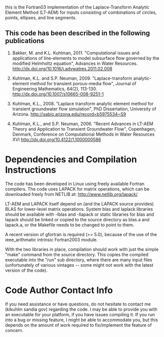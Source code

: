 this is the Fortran03 implementation of the Laplace-Transform Analytic
Element Method (LT-AEM) for inputs consisting of combinations of
circles, points, ellipses, and line segments.

This code has been described in the following publications
----------------------------------------------------------
1) Bakker, M. and K.L. Kuhlman, 2011. "Computational issues and
applications of line-elements to model subsurface flow governed by the
modified Helmholtz equation", Advances in Water Resources.
http://dx.doi.org/10.1016/j.advwatres.2011.02.008

2) Kuhlman, K.L. and S.P. Neuman, 2009. "Laplace-transform
analytic-element method for transient porous-media flow", Journal of
Engineering Mathematics, 64(2), 113-130. 
http://dx.doi.org/10.1007/s10665-008-9251-1

3) Kuhlman, K.L., 2008. "Laplace transform analytic element method for
transient groundwater flow simulation", PhD Dissertation, University
of Arizona.
http://sabio.arizona.edu/record=b5975534~S9

4) Kuhlman, K.L., and S.P. Neuman, 2006. "Recent Advances in LT-AEM
Theory and Application to Transient Groundwater Flow", Copenhagen,
Denmark, Conference on Computational Methods in Water Resources XVI
http://dx.doi.org/10.4122/1.1000000586


Dependencies and Compilation Instructions
============================================================
The code has been developed in Linux using freely available Fortran
compilers.  The code uses LAPACK for matrix operations, which can be
downloaded freely from NETLIB at: http://www.netlib.org/lapack/

LT-AEM and LAPACK itself depend on (and the LAPACK source provides)
BLAS for lower-level matrix operations.  System blas and laplack
libraries should be available with -lblas and -llapack or static
libraries for blas and lapack should be linked or copied to the source
directory as blas.a and lapack.a, or the Makefile needs to be changed
to point to them.

A recent version of gfortran is required (>= 5.0), because of the
use of the ieee_arithmatic intrinsic Fortran2003 module.

With the two libraries in place, compilation should work with just the
simple "make" command from the source directory.  This copies the
compiled executable into the "run" sub directory, where there are many
input files (unfortunately of various vintages -- some might not work
with the latest version of the code).


Code Author Contact Info
============================================================ 
If you need assistance or have questions, do not hesitate to contact
me (klkuhlm <at> sandia <dot> gov) regarding the code.  I may be able
to provide you with an executable for your platform, if you have
issues compiling it.  If you run into a bug or missing feature, I
might be able to accommodate you, but this depends on the amount of
work required to fix/implement the feature of concern.

